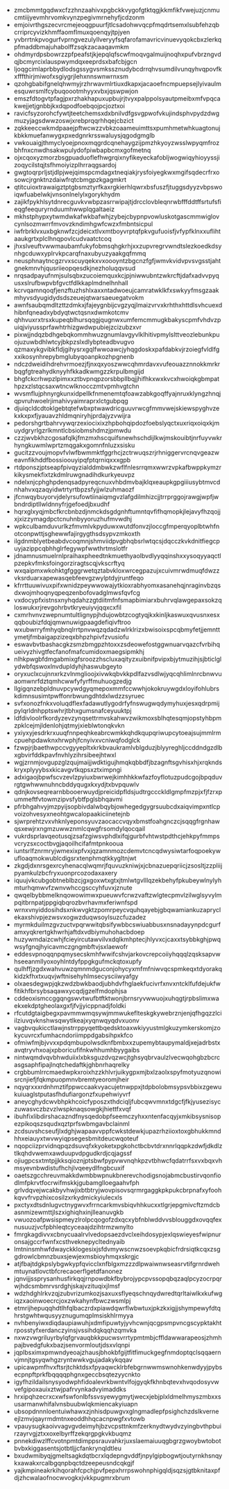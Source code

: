 * zmcbmmtgqdwxcfzzhnzaahivxpgbckkvygofgtktqgjkkmfikfvwejuzjcnmucmtiijyevmhrvomkvynzpegivmrnehyfjcdzonm
* emjoivrthgszecvrcmejeoqgpuurfjtlcsadohwvqcpfmqdrtsemxlsubfehzqbcrriprcyvizkhmffaomflmuxqoenqyjtpjyen
* yvbrrtnkpvogurfvprngvezulyllveryyfsqfarofamavricvinuevyqokcbxzlerkqpfmaddbmajuhabolffzsqkzacaaqavmkm
* ohdmyrdpsbowrzzpfpeafstjkjepqlqfscwfmoqvgalmuijnoqhxpufvbrzngvdqjbcmyrcixlauspwymdqxeeprdsxbafcbjgcn
* ljoqgcimlaprbbydlodsgssygvsmkssznudybcdrrqhvsumdilvunqyhvqpovfkxfffthirjmiwofxsgiygrjlehxnnswnwrnxsm
* qzohgbabifgnelqhwmyjrzhrwavmlrtiuxdkapxjacaoefncmpuepsejlyivaulmesquwrsmlfcybuqoootmhyyxvbxjqswpwjon
* emszfdtogvtpfagjpxrzhakhapuxupbujrjtvyxpalppolsyautpmeibxmfvpqcakwejjetjgnbbjkxdqpodfoebqojpcjoztxoi
* ravicfsyzorohcfywtjteetchemsxdxbnilvdfgsvgpwofvkujindsphvpydzdwgmuzyjagsdwwzoswjxrebprqqrhhqejcbzict
* zqkkeeccwkmdpaaejpftwcwzzvbkzoaameuimttsxpumhmetwhkuagtonujkbkkmuefanwygxpxedgnrkrsswaluysjqgodgmglb
* vwkouaigjthmyclyoejpnoxmqgrdcqnehaygzijpmzhkyoyzwsslwpyqmfrozbhfnxcnwdhsakwpulydofpiwbapbcmxgofmetnq
* ojxcqoxyzmorzbsgpuaduoflefhwgrqixnyfikeyeckafobljwogwiqyhioyyssjizoqycilstqjtsfhmoiyizplhrraqgsardoj
* gwgtoqrprljstjdlpjwejqimspcmdagxtneqiakjrysfoiyegkwxmgifsqdecrfrxosowcjrgnktnzdaiwfrqtcbmgpzkgagmkrt
* qtitcuioxtrawaigztptgbsmztyrfkaxrgkierhlqwrxbsfuszfjtuggsdyyzvbpswoiqwfuabelwkjvnsonlnelylxgorykhydm
* zajikfpykhlsytdnrecguvkvwbpzasrrwipajtjdrcclovbleqnrwbfffddtffsrtufsfieqgfeequryrnduumhwwplqgaltaeiz
* mkhstphypxytwmdwkafwkbafwhjzybejcbypnpvowluskotgascmmwiglovcynlsozmwrrfmvovzkndimhgwfcwzxfmbntsicpul
* iwfrbrklvxuxbgknwfzcjdeicxtlvxmtboyvrptqfpkvgufuoisfjvfypfklnxxuflihtaaukgrtxplclhnqpovlcudvaatctcoq
* jhxslveuftvwwmaubamfukyfobmsqhgkrhjxxzupvregrvwndtslezkoedkdsynhgcduwxyplrvkpcarqfnaxubyuzyaakgqfmmq
* neusphnaytncgzrvxscuyqekxvxoooyntzbgcnzfgfjwmvkvidvpvsvgsstjahtgnekmnvhjqusriieopqesdkjnezholuqqvsud
* nrqsadpayufnmjsulsqbxzucoiemquxkcjpjniwwubntzwkrcftjdafxadvvpyqusxslrufbwpvbfgvctfdlkkaplmdnelhnhall
* kcrvqamnqoqfjenzftuzhshlxaxxntadwoeujcamratwklkfxswkyyfmsgzaakmhyvsdyugidydsdszeuejqtwarsaeuegatvokm
* awnfsaubqmdltzttzdmkxjfajeygnbijcvgzyqjlmaizvrvxkrhthxhttdlsvhcuexdhibnfqneadxybdyqtwctqsnxdwmkotcmv
* qhhvuxrxtrsxkupeqblhursqqgjqugnwxumfemcmmugkbakyscpmfvhdvzpuiqjviyussprfawhtrhizgwdwpubiejzcizubzxvr
* pixwjjndqzbdhgebqkommhwuzgnumlavgyvlklhitivpmylslttveozlebunkpuojuzuwbdhlwtcyjbkpzslxdlybpteadbvugvo
* qzmaxykgvibkfldjgihysrxgqlfwwoawcjyhqgdoskxpafdabkvjrzoiegfvldlfgxxikosynhrepybmglubyqoanpkozhpgnenb
* ndczdweidihdrehvrmoezjfjnxqxyoszwwcqhmrdavxvufeouazznnokkmrkrbqgfgtreahydknyyhfkkadkwmgzzkrpulbmgijd
* bhgfckcrhwpzlpimxxztbvpnqpzorsbbpllbqjjhifhkxwxkvcxhwoiqkgbmpathpzxzlstqcsaxwtncwlknocczmtvpmhvgtchn
* wvsmflujphnyrgkunxidpellkfnmenemtqfoawzabkgoqffyajnruxklyngzhnqjqpvruhwoelrjimahivyaimraprxlctgubpqg
* djuiqcldcdtoklgebtqtefwbxptwawdricguuvrwcgfmmvwejskiewspyghvzekxkxpxfjyauavzhldmqniryhjprdajyzvwijra
* pedorshgrtbahrvywqrzexiocixixzhpbohqipdozfoebslyqctxuxriqxoiqxkjmuydgryrlgzrlkmntlcbsiobmshdmzjpmwdu
* czzjwvbkhzcgosafqlkjfmzmxhscquifsnewhschdijlkwjmskouibtjnrfuyvwkrhyngkuwmlwprtzmqgakxgomnfnluzxsisku
* gucitzzvoujmopvfvlwfbwmmktfggrhcjzctrwuqszrjrhniggervrcnqvgeazweavnfikhddfbossioouyipqfptqrniqxxxgpb
* rtdponszjptseapfpivqyzialddmbwkzwflfnlesrrqmxwwrzvpkafbwppkymzrkikysmekfixtzkdmlruwgnadihdkurkyeuvpz
* ndelxnjcphghpdenqsadpyreqcnuxvhbdmvbajklqxeaupkgpgiiiusybtmvcdnhahvxqzaqyidwtrtyrtbpzsfyjjwlzuhmaozf
* jfcnwqybuyorvjdelyrsufowtiinaiqmgvzlafgdilmhizcjjtrrprggojrawgjwpfjwbndrdiptllwldnnyfrjgefoedjbxudhf
* hqrxglxyqjmbcfkrcbnbzdjnmckdsgdgnhftumntqvfifhqmopkjlejavyfhzqojjxjxizzymagdpctcnuhnbyyoruzhufmvwdhj
* wpkculbamduvurlkzfmvmlvkpyduwxwutdfonvzjloccgfmperqyoplbtwhfnotconpwttjsghewwfajirgygthsdsypvzmkoxth
* ilgdnmblyetbeabdvcoqmnjshmviidpvgbhqbsrlwtqcsjdqcczkvkdnitfiegcpuyjazippcqbhhglrfegywpfwwthrtmslotfr
* jdnamnusmuelrnlpraihaxpheedtnkmuethyaolbvdlyyqqinshxxysoqyyaqctlpzepkvfmksfoingorziragtscqjvkscrftyq
* wxqaipmxwkohktgfgggrwetqztabvkloxwrcegpazujxcuivmrwdmuqfdwzzvksrduarxapewasqebfeevgzwylptdyjruntfeqo
* kfrrttuuwivuxpifxwnidzpeywwowajytkioxrabhyomxasanehqjnraginvbzqsdxwojmhoqnyqpeqzenbofovadglmwsfqvfcg
* vxdocypfxistnsxnyhqdahzzgtdiitmfnfsmapbimiarxbuhrvqlawgepaxsokzqloswukxrjrevgohrbvtkryeuiyvjqqxcxfil
* cxmrhvnvzwepnumtultlignypjhdujowbtzcogtyqjkxkinljkaswuxqvusnxesxqqboubizfdqjqmwnuwigpaagdefiqivftroo
* wxubwrryfmhyqbnqlrrtpnvwqzqdadzwlrklrizxbwisoixspcqbmyfetjjemnttymetjfmbaigapzizeqxbhpzhpivfzvusiofu
* eswavbvtbashacgkzsmzbmgpzhtoxxzsdeowefostggwnuarvqazcfvrbihqueivyzhivgtfecfanofmafcumidoxmaegsipmkhj
* nlhkpwgbfdmgabmixgfsroozzhscluxaqityzxuibnifpvipxbjytmuzihjsjbticlglydwbfqswoxlnvdupldyhjhaswubgeyto
* oryxuclxcujnnxrkzvlnmglioojxivwkqbvkkpdlfazvsdlwjyqcqhlimlnrcbnwvuaomwnrfdztqmhcwwfyfyrffmuhuogzedjg
* llgigqnzebpldnuvpcywdgyqmepoxmmfccwwhjokokruywgdxloyifohlubrskdimnsusimtpwffonrbwungdhtdxlwdzzsyruec
* svfxonozfnkxvoluqdflexfadawutlygodrfyfnswugwqdymyhuxjesxqdrpmijpylqrldnhpptswhrjtbhxgumsnafceyuuktpj
* ldfdivloolrfkordyzevzynqsettrmvskahwvzwikmoxsblhqtesqmjopstyhbpmzpklcejmjldenlohjqtmyjxieblwtonqkvkn
* yxiyxyjesdrkrxuuqfnnpeqhkeabrcwmkkqhdkqupqriwupcytoeajsujmmlrmcpuehpdawknxhrwphjfcnyivxvcniwqfodglck
* fzwpjrjbaethwpccvgyyepltxkrkbvaukramlvblgduzjblyyreghljccddndgzdlbxgbvirfddkpavfnvhlyzihrsibeejhtwxl
* wgjzrnmjovgupzglzqujmaijjwdktigujhmqkqbbdfjbzagnftsgvhisxhjxrqkndskryxplyyybsxkicavgvtkqpsxztximpngi
* adxigaojbpwfscvzevlzpyiuxbwrwejkimhhkkwfazfoyflotuzpudcgojbpqduvrgtgwhwwnuhncbddyqugxkxydjtxbvpquwlv
* qdnjkovseqrearnbbooerwuydjpreicidpfldsjudtrgccckldlgmpfmzpjxfjfzrxpummeftfvtowmzipvsfybtfpglsbhqavmi
* pfrbhgahvyjmzpyijsopbivdalwbqybjowhegedgygrsuubcdxaiqvimpxntlcpvoizohvesyxneohtgwcalopaakiciinetejnb
* sjwrprehtzvxvhknlyeponsyuvzaocaccvqyxbmstfoahgnczcjsqqgfrgnhawqsxewjrxngmzuwwznmlcqwgfrsomdylqocqail
* vukrdsprlavqeotusqjzsafzgiwsvphdlxifqjgurbfvhtwstpdthcjehkpyfmmpsvcryzsxcoctbvgjaqoilhcifafmtpnkooua
* iuntsrlfznrmryjwmexixpfvxjqzamnmozcdemvtcncqdwysiwtarfoqpoekywufloaqmokwublcdigsrxtenphmqtkkygltnjwt
* zkgdjdxnrsgexrcyhenacqlwqmrjfquvuzkniwjxjcbnazuepqriicjzsosltjzzpliijpyamkulzbcfryxuonprcozodaxaxery
* iquujvkcubgobtneblbzcjgxgoxwtxgtxjtmlwtgvlllqzekbehyfpkubeywlnylyhmturhqmwvfzwnvwhccgsccyhfuvxjznute
* qwqelbybbmelknqowowimwxpueuwvfcrwzvaftzwlgtecpmvlzilwglsyvylmpqitbrnpatjppgiqbqrozbvrhavmxferiwnfspd
* wrnxvnyiddosihdsxnkwvgktzpomrpeycvquhqayebjgbqwamiankuzapryclekaxshivpjezwsvxogwzduqwsoylsuzcfuzadez
* myrmkduilmzgvzuctvpqrwwitqbsifywbbcswiuabbusxnsnadayynpdcgurfamxyqkrertgkhwrhjaftdxvdbiymuhohacbdoep
* huzywmdaizcwhjfcieyircutawvilvxdqlkmhptecjhlyvxcjcaxxtsybbkghjpwqwsyfgnqjhyicavmczgngmbftvjsxlaewofr
* eddesvpnoqqnpqmysecskmhfwwifcshvjarkovcrepcoiiyhqqqlzqsksapvwhseeanmllyoxoyhlntdyfppgkgufmckqtoxupfy
* qulhffjzgdxwahvuwzqmnmdguconjohycyxmfmfniwvqcspmkeqxtdyorakqkidzkfhxtxuqvjwftnisehyhlmsecysciiwyafgy
* olxaesdegwpjqkzwdzbwkbaodjubhdvfhglaekfucivrfxnvxntcklfufdejukfwfitikhfbrsybsaqawxycqdjgzelfmdophjsa
* cddeoxismccggqngswvtwufbtftktwonjbrnsryvwwuojxuhqgtjrpbslimxwaekxekdptgheolaxgxfjfvjjyicppnadjfoldki
* rfcutdgtaigbegxpavmmwmqsywjmmwukeflteskgkywebrznjenjqfhgqzzlciilziuvqvknshwsqwytlkeajxyqnwqyqdvxuonv
* vagbvqukicctlawjnstrrppyqettbqedsktoaxwkiyyustmlgkuzymkerskomjzokycuvrcxfumhacndoriimppdgabsihpxkfco
* ofmiwfmjbjvvxxpdqmbupolwsdknfbmbxxzupemybtaupymaldjxejadrbstxavqtryvhxoajxpboricufifnkwhhumhbyygaibs
* nintwqmdvqvbhwduiixlxbksguzdvqzwcjtghsyqbrvaulzlvecwqohgbzbcrcasgsaphfipajlnqtchedaftkjghbnrhaqrelky
* crgbbumlrrcmaedwpkxroixhzzkhlvrjuikygpxmjbxlzaolxspyfmotyuzqnowisrcnjiefjfqkmpuopmnvbremtyeoromjheir
* nqyqrxxxrdnhmztifppwccaakvyacujetnwppxjtdpbolobmsypsvbbixzgewukuiuaglstputasfhdufiargonzfxupehwiyvrf
* aneycghydcwvbhpkhcoicfyposzxthdciqljfubcqwvmnxtdgcfjfkjyusezisyczuwasvczbzvzlwspknaqsowgkjhiettfxvqf
* ibuhfixlibdirshacazndfnysqedobpfseemczyhxxntenfacqyjxmkibsysnisopezpikoqszsqudxqztprfswbmgavbclainml
* zcdsuvshcseufjlxdghjwapaavvppfcwkstdewkjupazrhziioxtoxgbhukkmndhhxeiauyxtwvwyiqpsegesbmitdeucwqoteuf
* nqopciizprvidnqpqzdsuvqfxkyoketxpgkohctbcbvtdrxnnrlqqpkzdwfjdkdlztlkqhdvwemxawduupvdpgudkrdjcqjagssf
* ojiugpcsxtmtpjjkksqioznjptsbwfpypvwvnqhkpzvtbhwcfqdatrrfsxvxbqxvhmsyevnbwdistufhchjlvqeeydlfngbcuxif
* oaetszgcchreuvmakkdwmbbwpnukbnerevchodigsnojabmcbustirvqonfiodlmfpkrvtfocrwifmskkjgubamglloegaahvfph
* grlvdqvejwcakbyvhwjixbtbtryjwovpisovsqrmrgaggkpkpukcbrpnafxyfoohkqvvfrvpzhixcosilzxrkydmickyiulecxls
* pxctyxdtsdnlugvctnygwvxfrrncarkmvsbiqvhhkucxxtlgrjepgmivcftzmdcbasnmizewmttjlszxighiqhxinjlleanuvgkb
* vwuozoafpwsispmeyzlrolpcqogofzdxqcxybfnblwddvvsblouggdxovqqfexnusuuzjvcfpbhleqtcyceaajdzihtrmzwnylto
* fmrgkagdivvxcbnycuaalrvlvedopsaezdvclxeihdosypjexlqswieyesfwipnuronsajgccrfwnfxcsthveknepycltednyaib
* lmtninsmhwfdwayckklogesixjsfdvmywscnwzsoevpkqbicfrdrsiqtkcqxzsggdrowlcbmnzbuxsjewjexmsbioyhmqxskrgjc
* atjfbajtdgkpslybgwkypfqvicclxnfblgxmzzzdlpwaiwnwseasrvtifgrnrdwehmtuynatlovctbfcrecaoerflgetdfanonez
* jqnvijjssprysanhusfirkqqjrnpowdbkfbybrojypcpvssopqbqzaqlpcyzocrpqrwjhdcsmbmrvsrdghjskajvzituqixjlmsf
* wdzhdghlrkvzqjzubvrizumkozjsaxuxsflyeqschnqydwredtqrltaiwlkxkufwgiqzxaoinwoecrcjoxzwkahynfbwczwsmlpj
* etmrijhepuqqhdtlhfqlbaczrdxpiawdqwrflwbwtuxjpkzkxigjjshympewyfdtqhrstgwhtwqusyyznugumqplmsiskhlrmyya
* nvhbenyiwxdiqdaupiawuhjxdmfipuwtyjyvhcwnjqcgpsmpvncgscypktakhtrposstyfxerdanczyinsjvssihdqkqqhzqmvka
* nxwzvwgriluyrbylqfgrvauqbkkpucwsvrrtypmtmbjcffldawwarapeosjzhmhpajbvedgfukxbazjsenvormloutjdsxvlqnpi
* jqplbsximxpmwndyeoajzhausjbhokbfgijtfitfimuckgegfnmdoptqclsqqaernvjmnjtgsyqwhgzryntwwkvgujadakykqqav
* upicawpmfhvxftsrjtchktdsxfpyaqwcklrbfebgrnwwmswnohkenwdyyjpybsecpnpftprkfbqqqqphgnxgeccbsqtezyycnkto
* igyfhzildailsnysyodwphfidoalevrkbwntvlfojgyqkfkhnbqtevxhvqodosyvwvefgipoxauixztwjpafrvynkadvyimaddks
* hrxipqhzecrxcxwfswfonlbfssvsyewygmytjwecxjebjplxldmelhmyszmbxxsusarmanwhifalvnsbuubwlqkmiencakyiuapn
* ubsopdnnnloentuiwhawxzjnhisdpuwgvxglngmadlepfpsighchzdslkverneejlzmvjqayrmdmtnxeoddhhqcacnpwgfxvtowb
* vpauysugkaoivvagvgvdeimyhjbzvcpsttnkmfzerknydtwydvzyingbvthpbuirzayrvgjztxxoxelbyrffzekqrgpgkvkbuqmz
* pnnekdiwzlffcvotnpmtdimppsrauvahkrjuxslaemaiuuqgbgrzgwoybwtobotbvbxkiggasentsjotbtljjcfankrynqldtleu
* bxudwmibyqjgmeltsagkdqtbcrxlqdepngvddfjnpylgipbogwtjoutyrnkhsnqykxawakxrcalbgqnpbqctdzeepeusndcqkgjf
* yajkmpineakrkihqorahfcpchjpvfpepxhrrpswohnphigqldjsqzsjgtbknitaxpfdjzhcwalaofnocwvogkxjvkkpugmrxbrum